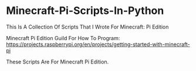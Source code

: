 # Minecraft-Pi-Scripts-In-Python
This Is A Collection Of Scripts That I Wrote For Minecraft: Pi Edition


Minecraft Pi Edition Guild For How To Program: https://projects.raspberrypi.org/en/projects/getting-started-with-minecraft-pi

These Scripts Are For Minecraft Pi Edition.

